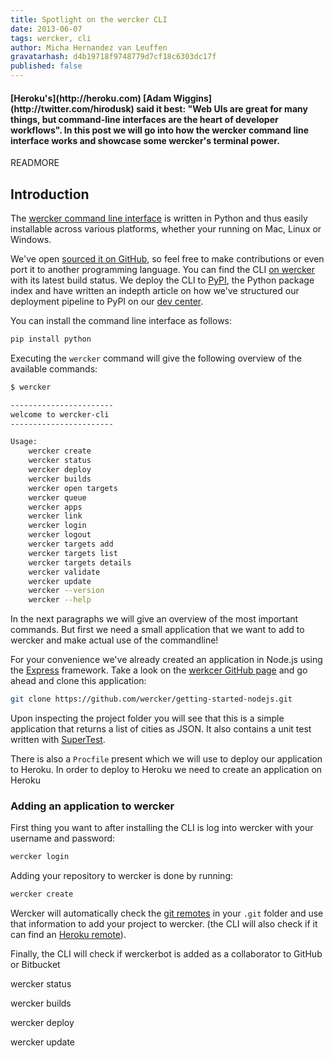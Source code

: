 ```yaml
---
title: Spotlight on the wercker CLI
date: 2013-06-07
tags: wercker, cli
author: Micha Hernandez van Leuffen
gravatarhash: d4b19718f9748779d7cf18c6303dc17f
published: false
---
```


<h4 class="subheader">
[Heroku's](http://heroku.com) [Adam
Wiggins](http://twitter.com/hirodusk) said it best: "Web UIs are great for many things,
but command-line interfaces are the heart of developer workflows". In
this post we will go into how the wercker command line interface works
and showcase some wercker's terminal power.
</h4>

READMORE

## Introduction

The [wercker command line
interface](http://devcenter.wercker.com/articles/cli/) is written in Python and thus easily installable across various platforms, whether your running on Mac, Linux or Windows.

We've open [sourced it on
GitHub](https://github.com/wercker/wercker-cli), so feel free to make contributions or
even port it to another programming language. You can find the CLI [on
wercker](https://app.wercker.com/#project/5162d11aa80dbabf410031e3) with
its latest build status. We deploy the CLI to [PyPI](pypi.python.org), the Python package
index and have written an indepth article on how we've structured our
deployment pipeline to PyPI on our [dev
center](http://devcenter.wercker.com/articles/deployment/pypi.html).

You can install the command line interface as follows:

``` bash
pip install python
```

Executing the `wercker` command will give the following overview of the available commands:

``` bash
$ wercker

-----------------------
welcome to wercker-cli
-----------------------

Usage:
    wercker create
    wercker status
    wercker deploy
    wercker builds
    wercker open targets
    wercker queue
    wercker apps
    wercker link
    wercker login
    wercker logout
    wercker targets add
    wercker targets list
    wercker targets details
    wercker validate
    wercker update
    wercker --version
    wercker --help
```

In the next paragraphs we will give an overview of the most important
commands. But first we need a small application that we want to add to
wercker and make actual use of the commandline!

For your convenience we've already created an application in Node.js using
the [Express](http://expressjs.com/)  framework. Take a look on the
[werkcer GitHub page](https://github.com/wercker/getting-started-nodejs) and go ahead and clone
this application:

``` bash
git clone https://github.com/wercker/getting-started-nodejs.git
```

Upon inspecting the project folder you will see that this is a simple
application that returns a list of cities as JSON. It also contains a unit test written with
[SuperTest](https://github.com/visionmedia/supertest).

There is also a `Procfile` present which we will use to deploy
our application to Heroku. In order to deploy to Heroku we need to create an application on Heroku

### Adding an application to wercker

First thing you want to after installing the CLI is log into wercker
with your username and password:

``` bash
wercker login
```

Adding your repository to wercker is done by running:

``` bash
wercker create
```

Wercker will automatically check the [git
remotes](http://git-scm.com/book/en/Git-Basics-Working-with-Remotes) in your `.git`
folder and use that information to add your project to wercker. (the CLI
will also check if it can find an [Heroku
remote](https://devcenter.heroku.com/articles/git)).

Finally, the CLI will check if werckerbot is added as a collaborator to
GitHub or Bitbucket

wercker status

wercker builds

wercker deploy

wercker update

